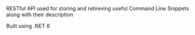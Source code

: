 RESTful API used for storing and retireving useful Command Line Snippets along with their description

Built using .NET 6
